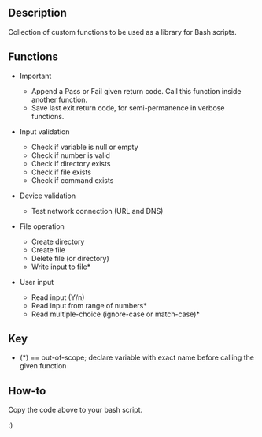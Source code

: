## Description
Collection of custom functions to be used as a library for Bash scripts.

## Functions
* Important
    * Append a Pass or Fail given return code. Call this function inside another function.
    * Save last exit return code, for semi-permanence in verbose functions.

* Input validation
    * Check if variable is null or empty
    * Check if number is valid
    * Check if directory exists
    * Check if file exists
    * Check if command exists

* Device validation
    * Test network connection (URL and DNS)

* File operation
    * Create directory
    * Create file
    * Delete file (or directory)
    * Write input to file*

* User input
    * Read input (Y/n)
    * Read input from range of numbers*
    * Read multiple-choice (ignore-case or match-case)*

## Key
* (*) == out-of-scope; declare variable with exact name before calling the given function

## How-to
Copy the code above to your bash script.

:)